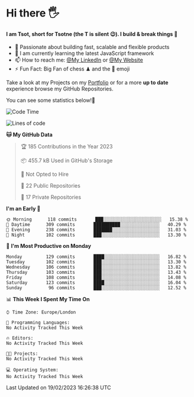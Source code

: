 # Hi there :raised_hand_with_fingers_splayed:
#### I am Tsot, short for Tsotne (the T is silent :wink:). I build & break things :space_invader:
- :telescope: Passionate about building fast, scalable and flexible products
- :seedling: I am currently learning the latest JavaScript framework 
- :mailbox: How to reach me: [@My LinkedIn](https://www.linkedin.com/in/tsotne-gvadzabia/) or [@My Website](https://tsotne.co.uk/contact)
- :zap: Fun Fact: Big Fan of chess ♟ and the 👾 emoji

Take a look at my Projects on my [Portfolio](https://tsotne.co.uk/) or for a more **up to date** experience browse my GitHub Repositories.

You can see some statistics below!:space_invader:
<!--START_SECTION:waka-->
![Code Time](http://img.shields.io/badge/Code%20Time-761%20hrs%202%20mins-blue)

![Lines of code](https://img.shields.io/badge/From%20Hello%20World%20I%27ve%20Written-2%20Million%20lines%20of%20code-blue)

**🐱 My GitHub Data** 

> 🏆 185 Contributions in the Year 2023
 > 
> 📦 455.7 kB Used in GitHub's Storage 
 > 
> 🚫 Not Opted to Hire
 > 
> 📜 22 Public Repositories 
 > 
> 🔑 17 Private Repositories  
 > 
**I'm an Early 🐤** 

```text
🌞 Morning      118 commits       ███░░░░░░░░░░░░░░░░░░░░░░   15.38 % 
🌆 Daytime      309 commits       ██████████░░░░░░░░░░░░░░░   40.29 % 
🌃 Evening      238 commits       ███████░░░░░░░░░░░░░░░░░░   31.03 % 
🌙 Night        102 commits       ███░░░░░░░░░░░░░░░░░░░░░░   13.30 % 

```
📅 **I'm Most Productive on Monday** 

```text
Monday         129 commits       ████░░░░░░░░░░░░░░░░░░░░░   16.82 % 
Tuesday        102 commits       ███░░░░░░░░░░░░░░░░░░░░░░   13.30 % 
Wednesday      106 commits       ███░░░░░░░░░░░░░░░░░░░░░░   13.82 % 
Thursday       103 commits       ███░░░░░░░░░░░░░░░░░░░░░░   13.43 % 
Friday         108 commits       ███░░░░░░░░░░░░░░░░░░░░░░   14.08 % 
Saturday       123 commits       ████░░░░░░░░░░░░░░░░░░░░░   16.04 % 
Sunday          96 commits       ███░░░░░░░░░░░░░░░░░░░░░░   12.52 % 

```


📊 **This Week I Spent My Time On** 

```text
⌚︎ Time Zone: Europe/London

💬 Programming Languages: 
No Activity Tracked This Week

🔥 Editors: 
No Activity Tracked This Week

🐱‍💻 Projects: 
No Activity Tracked This Week

💻 Operating System: 
No Activity Tracked This Week

```


 Last Updated on 19/02/2023 16:26:38 UTC
<!--END_SECTION:waka-->

